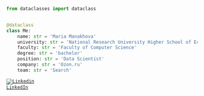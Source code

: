 ```python
from dataclasses import dataclass


@dataclass
class Me:
    name: str = 'Maria Manakhova'
    university: str = 'National Research University Higher School of Economics'
    faculty: str = 'Faculty of Computer Science'
    degree: str = 'bachelor'
    position: str = 'Data Scientist'
    company: str = 'Ozon.ru'
    team: str = 'Search'
```

<code>[![Linkedin](https://i.stack.imgur.com/gVE0j.png) LinkedIn](https://www.linkedin.com/mmanakhova)</code>

  
  

